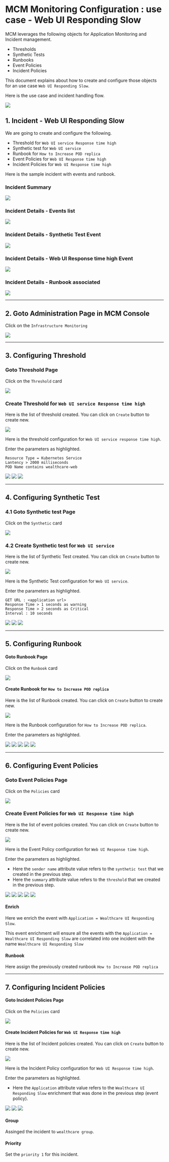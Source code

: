 # MCM Monitoring Configuration : use case -  Web UI Responding Slow

MCM leverages the following objects for Application Monitoring and Incident management.
- Thresholds
- Synthetic Tests
- Runbooks
- Event Policies
- Incident Policies

This document explains about how to create and configure those objects for an use case `Web UI Responding Slow`.

Here is the use case and incident handling flow.

<img src="images/026-response-flow.png">

## 1. Incident - Web UI Responding Slow

We are going to create and configure the following.

- Threshold for `Web UI service Response time high`
- Synthetic test for `Web UI service`
- Runbook for `How to Increase POD replica`
- Event Policies for `Web UI Response time high`
- Incident Policies for `Web UI Response time high`

Here is the sample incident with events and runbook.

### Incident Summary

<img src="images/017-incident-response-inbox.png">

### Incident Details - Events list

<img src="images/018-incident-response-events.png">

### Incident Details - Synthetic Test Event

<img src="images/019-incident-response-events-synthetic.png">

### Incident Details - Web UI Response time high Event

<img src="images/020-incident-response-events-response.png">

### Incident Details - Runbook associated
<img src="images/021-incident-response-events-runbook.png">

--------

## 2. Goto Administration Page in MCM Console

Click on the `Infrastructure Monitoring`

<img src="images/001-menu.png">

--------

## 3. Configuring Threshold

### Goto Threshold Page

Click on the `Threshold` card

<img src="images/002-card-threshold.png">

### Create Threshold for `Web UI service Response time high`

Here is the list of threshold created. You can click on `Create` button to create new.

<img src="images/003-threshold-home.png">

Here is the threshold configuration for `Web UI service response time high`.

Enter the parameters as highlighted.

```
Resource Type = Kubernetes Service
Lantency > 2000 milliseconds 
POD Name contains wealthcare-web
```

<img src="images/006-threshold-response-1.png">
<img src="images/006-threshold-response-2.png">
<img src="images/006-threshold-response-3.png">

--------


## 4. Configuring Synthetic Test

### 4.1 Goto Synthetic test Page

Click on the `Synthetic` card

<img src="images/031-card-synthetic.png">

### 4.2 Create Synthetic test for `Web UI service`

Here is the list of Synthetic Test created. You can click on `Create` button to create new.

<img src="images/007-synthetic-1.png">

Here is the Synthetic Test configuration for `Web UI service`.

Enter the parameters as highlighted.

```
GET URL : <application url>
Response Time > 1 seconds as warning 
Response Time > 2 seconds as Critical 
Interval : 10 seconds
```

<img src="images/007-synthetic-2.png">
<img src="images/007-synthetic-3.png">
<img src="images/007-synthetic-4.png">

--------

## 5. Configuring Runbook

#### Goto Runbook Page

Click on the `Runbook` card

<img src="images/008-card-runbook.png">

#### Create Runbook for `How to Increase POD replica`

Here is the list of Runbook created. You can click on `Create` button to create new.

<img src="images/009-runbook-replica-1.png">

Here is the Runbook configuration for `How to Increase POD replica`.

Enter the parameters as highlighted.

<img src="images/009-runbook-replica-2.png">
<img src="images/009-runbook-replica-3.png">
<img src="images/009-runbook-replica-4.png">
<img src="images/009-runbook-replica-5.png">
<img src="images/009-runbook-replica-6.png">

--------

## 6. Configuring Event Policies

### Goto Event Policies Page

Click on the `Policies` card

<img src="images/030-card-policies.png">

### Create Event Policies for `Web UI Response time high`

Here is the list of event policies created. You can click on `Create` button to create new.

<img src="images/010-event-home.png">

Here is the Event Policy configuration for `Web UI Response time high`.

Enter the parameters as highlighted.

- Here the `sender name` attribute value refers to the `synthetic test` that we created in the previous step.
- Here the `summary` attribute value refers to the `threshold` that we created in the previous step.

<img src="images/011-event-response-1.png">
<img src="images/011-event-response-2.png">
<img src="images/011-event-response-3.png">
<img src="images/011-event-response-5.png">
<img src="images/011-event-response-6.png">


#### Enrich

Here we enrich the event with `Application = Wealthcare UI Responding Slow`.

This event enrichment will ensure all the events with the `Application = Wealthcare UI Responding Slow` are correlated into one incident with the name `Wealthcare UI Responding Slow`

#### Runbook

Here assign the previously created runbook `How to Increase POD replica`

--------

## 7. Configuring Incident Policies

#### Goto Incident Policies Page

Click on the `Policies` card

<img src="images/030-card-policies.png">

#### Create Incident Policies for `Web UI Response time high`

Here is the list of Incident policies created. You can click on `Create` button to create new.

<img src="images/014-incident-home.png">

Here is the Incident Policy configuration for `Web UI Response time high`.

Enter the parameters as highlighted.

- Here the `Application` attribute value refers to the `Wealthcare UI Responding Slow` enrichment that was done in the previous step (event policy).

<img src="images/016-incident-response-1.png">
<img src="images/016-incident-response-2.png">
<img src="images/016-incident-response-3.png">

#### Group

Assinged the incident to `wealthcare group`.

#### Priority

Set the `priority 1` for this incident.

